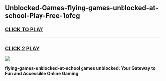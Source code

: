 
## Unblocked-Games-flying-games-unblocked-at-school-Play-Free-1ofcg
<h3>
<a href="https://premium76.site?title=flying-games-unblocked-at-school&ref=18A1">CLICK TO PLAY</a></h3>
<hr>

<h3>
<a href="https://premium76.site?title=flying-games-unblocked-at-school&ref=18A1">CLICK 2 PLAY</a>
  
</h3>

<a href="https://premium76.site?title=flying-games-unblocked-at-school&ref=18A1"><img src="https://clearcache.store/games.png"></a>


**flying-games-unblocked-at-school games unblocked: Your Gateway to Fun and Accessible Online Gaming**
